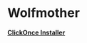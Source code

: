 # Wolfmother

**[ClickOnce Installer](http://hyrtwol.dk/clickonce/Wolfmother/Wolfmother.application)**
